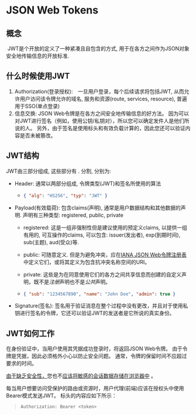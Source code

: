 # JSON Web Tokens

## 概念

​	JWT是个开放的定义了一种紧凑且自包含的方式, 用于在各方之间作为JSON对象安全地传输信息的开放标准.

## 什么时候使用JWT

1.  Authorization(登录授权):　一旦用户登录，每个后续请求将包括JWT, 从而允许用户访问该令牌允许的域名, 服务和资源(route, services, resource), 普遍用于SSO(单点登录)
2.  信息交换: JSON Web令牌是在各方之间安全地传输信息的好方法。 因为可以对JWT进行签名（例如，使用公钥/私钥对），所以您可以确定发件人是他们所说的人。 另外，由于签名是使用标头和有效负载计算的，因此您还可以验证内容是否未被篡改。

## JWT结构

JWT由三部分组成, 这些部分有 . 分割, 分别为:

-   Header: 通常以两部分组成, 令牌类型(JWT)和签名所使用的算法

    -   ```json
        { "alg": "HS256", "typ": "JWT" }
        ```

-   Payload(有效载荷): 包含claims(声明), 通常是用户数据结构和其他数据的声明. 声明有三种类型: registered, public, private

    -   registered: 这是一组非强制性但是建议使用的预定义claims, 以提供一组有用的, 可互操作的claims, 可以包含: issuer(发出者), exp(到期时间), sub(主题), aud(受众)等.

    -   public: 可随意定义. 但是为避免冲突，应在[IANA JSON Web令牌注册表](https://translate.googleusercontent.com/translate_c?depth=1&rurl=translate.google.com&sl=auto&sp=nmt4&tl=zh-CN&u=https://www.iana.org/assignments/jwt/jwt.xhtml&xid=17259,1500003,15700022,15700186,15700190,15700256,15700259,15700262,15700265,15700271,15700283&usg=ALkJrhj7Nu6hC0lBtFF4eikwfwtEogQ0LA)中定义它们，或将其定义为包含抗冲突名称空间的URI。

    -   private: 这些是为在同意使用它们的各方之间共享信息而创建的自定义声明，既不是*注册*声明也不是*公共*声明。

    -   ```json
        { "sub": "1234567890", "name": "John Doe", "admin": true }
        ```

        

-   Signature(签名): 签名用于验证消息在整个过程中没有更改，并且对于使用私钥进行签名的令牌，它还可以验证JWT的发送者是它所说的真实身份。

## JWT如何工作

在身份验证中，当用户使用其凭据成功登录时，将返回JSON Web令牌。 由于令牌是凭据，因此必须格外小心以防止安全问题。 通常，令牌的保留时间不应超过要求的时间。

[由于缺乏安全性，](https://translate.googleusercontent.com/translate_c?depth=1&rurl=translate.google.com&sl=auto&sp=nmt4&tl=zh-CN&u=https://cheatsheetseries.owasp.org/cheatsheets/HTML5_Security_Cheat_Sheet.html&xid=17259,1500003,15700022,15700186,15700190,15700256,15700259,15700262,15700265,15700271,15700283&usg=ALkJrhi_7cvWHyn4UK2nU4IbU4yTL4WFxw#local-storage)您也不[应该将敏感的会话数据存储在浏览器中](https://translate.googleusercontent.com/translate_c?depth=1&rurl=translate.google.com&sl=auto&sp=nmt4&tl=zh-CN&u=https://cheatsheetseries.owasp.org/cheatsheets/HTML5_Security_Cheat_Sheet.html&xid=17259,1500003,15700022,15700186,15700190,15700256,15700259,15700262,15700265,15700271,15700283&usg=ALkJrhi_7cvWHyn4UK2nU4IbU4yTL4WFxw#local-storage) 。

每当用户想要访问受保护的路由或资源时，用户代理(前端)应该在授权头中使用Bearer模式发送JWT。 标头的内容应如下所示：

>   ```http
>   Authorization: Bearer <token>
>   ```

